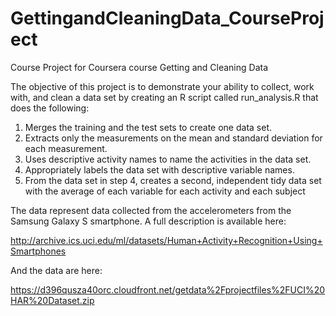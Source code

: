 # GettingandCleaningData_CourseProject
Course Project for Coursera course Getting and Cleaning Data

The objective of this project is to demonstrate your ability to collect, work with, and clean a data set by creating an R script called run_analysis.R that does the following:

1. Merges the training and the test sets to create one data set.
2. Extracts only the measurements on the mean and standard deviation for each measurement.
3. Uses descriptive activity names to name the activities in the data set.
4. Appropriately labels the data set with descriptive variable names.
5. From the data set in step 4, creates a second, independent tidy data set with the average of each variable for each activity and each subject

The data represent data collected from the accelerometers from the Samsung Galaxy S smartphone.  A full description is available here:

http://archive.ics.uci.edu/ml/datasets/Human+Activity+Recognition+Using+Smartphones 

And the data are here:

https://d396qusza40orc.cloudfront.net/getdata%2Fprojectfiles%2FUCI%20HAR%20Dataset.zip 
